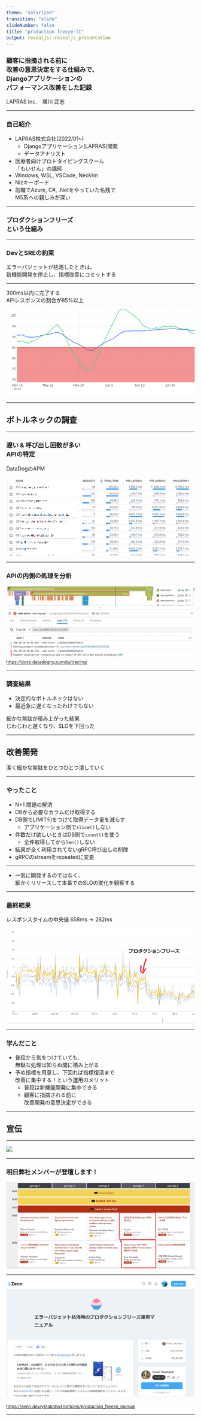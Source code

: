 ```yaml
---
theme: "solarized"
transition: "slide"
slideNumber: false
title: "production-freeze-lt"
output: revealjs::revealjs_presentation
---
```


### 顧客に指摘される前に<br>改善の意思決定をする仕組みで、<br>Djangoアプリケーションの<br>パフォーマンス改善をした記録

LAPRAS Inc.　増川 武志

---

### 自己紹介
- LAPRAS株式会社(2022/01~)
    - Djangoアプリケーション(LAPRAS)開発
    - データアナリスト
- 医療者向けプロトタイピングスクール<br>「もいせん」の講師
- Windows, WSL, VSCode, NeoVim
- Nizキーボード
- 前職でAzure, C#, .Netをやっていた名残で<br>MS系への親しみが深い

---

### プロダクションフリーズ<br>という仕組み

---

### DevとSREの約束

エラーバジェットが枯渇したときは、<br>新機能開発を停止し、指標改善にコミットする

---

300ms以内に完了する<br>APIレスポンスの割合が85%以上

![](images/20221014170853.png)


---

## ボトルネックの調査

---

### 遅い & 呼び出し回数が多い<br>APIの特定
DataDogのAPM

![](images/20221014171817.png)  

---

### APIの内側の処理を分析
![](images/20221014173224.png)  
<small>https://docs.datadoghq.com/ja/tracing/</small>

---

### 調査結果
- 決定的なボトルネックはない
- 最近急に遅くなったわけでもない

細かな無駄が積み上がった結果<br>じわじわと遅くなり、SLOを下回った

---

## 改善開発

潔く細かな無駄をひとつひとつ潰していく

---

### やったこと
- N+1 問題の解消
- DBから必要なカラムだけ取得する
- DB側でLIMIT句をつけて取得データ量を減らす
    - アプリケーション側で`slice()`しない
- 件数だけ欲しいときはDB側で`count()`を使う
    - 全件取得してから`len()`しない
- 結果が全く利用されてないgRPC呼び出しの削除
- gRPCのstreamをrepeatedに変更


---

- 一気に開発するのではなく、<br>細かくリリースして本番でのSLOの変化を観察する

---

### 最終結果
レスポンスタイムの中央値
658ms → 282ms

![](images/20221014172322.png)  

---

### 学んだこと
- 普段から気をつけていても、<br>無駄な処理は知らぬ間に積み上がる
- 予め指標を用意し、下回れば指標復活まで<br>改善に集中する！という運用のメリット
    - 普段は新機能開発に集中できる
    - 顧客に指摘される前に<br>改善開発の意思決定ができる

---

## 宣伝

---

![](images/20221014165716.png)  

---

### 明日弊社メンバーが登壇します！
![](images/20221014170052.png)  

---

![](images/20221014170549.png) 

<small>https://zenn.dev/yktakaha4/articles/production_freeze_manual</small>

---